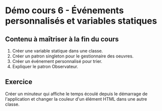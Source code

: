 # Démo cours 6 - Événements personnalisés et variables statiques

## Contenu à maîtriser à la fin du cours

1. Créer une variable statique dans une classe.
2. Créer un patron singleton pour le gestionnaire des oeuvres.
3. Créer un événement personnalisé pour trier.
4. Expliquer le patron Observateur.

## Exercice

Créer un minuteur qui affiche le temps écoulé depuis le démarrage de l'application et changer la couleur d'un élément HTML dans une autre classe.
